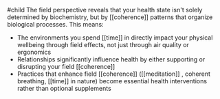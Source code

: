 #child 
The field perspective reveals that your health state isn't solely determined by biochemistry, but by [[coherence]] patterns that organize biological processes. This means:

- The environments you spend [[time]]  in directly impact your physical wellbeing through field effects, not just through air quality or ergonomics
- Relationships significantly influence health by either supporting or disrupting your field [[coherence]]
- Practices that enhance field [[coherence]] ([[meditation]] , coherent breathing, [[time]]  in nature) become essential health interventions rather than optional supplements